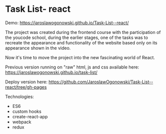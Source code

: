 # Task List- react

Demo: https://jaroslawogonowski.github.io/Task-List--react/


The project was created during the frontend course with the participation of the youcode school,
during the earlier stages, one of the tasks was to recreate the appearance and functionality of the website based only on its appearance shown in the video.

Now it's time to move the project into the new fascinating world of React.


Previous version running on "raw" html, js and css available here:
https://jaroslawogonowski.github.io/task-list/


Deploy version here: https://github.com/JaroslawOgonowski/Task-List--react/tree/gh-pages

Technologies:
- ES6
- custom hooks
- create-react-app
- webpack
- redux